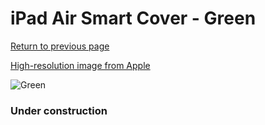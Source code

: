 # iPad Air Smart Cover - Green

[Return to previous page](/ipad_air)

[High-resolution image from Apple](https://store.storeimages.cdn-apple.com/8756/as-images.apple.com/is/MF056?wid=4500&hei=4500&fmt=png)

<div style="width: 384px"><img src="/everyphone/MF056.png" alt="Green"></div>

### Under construction
